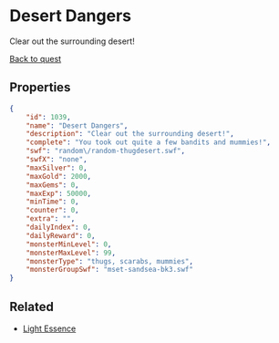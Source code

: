 # Desert Dangers

Clear out the surrounding desert!

[Back to quest](../quests.md)

## Properties

```json
{
    "id": 1039,
    "name": "Desert Dangers",
    "description": "Clear out the surrounding desert!",
    "complete": "You took out quite a few bandits and mummies!",
    "swf": "random\/random-thugdesert.swf",
    "swfX": "none",
    "maxSilver": 0,
    "maxGold": 2000,
    "maxGems": 0,
    "maxExp": 50000,
    "minTime": 0,
    "counter": 0,
    "extra": "",
    "dailyIndex": 0,
    "dailyReward": 0,
    "monsterMinLevel": 0,
    "monsterMaxLevel": 99,
    "monsterType": "thugs, scarabs, mummies",
    "monsterGroupSwf": "mset-sandsea-bk3.swf"
}
```

## Related

- [Light Essence](../items/8176-light-essence.md)

